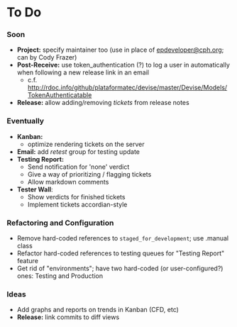 # To Do

### Soon

 - **Project:** specify maintainer too (use in place of epdeveloper@cph.org; can by Cody Frazer)
 - **Post-Receive:** use token_authentication (?) to log a user in automatically when following a new release link in an email
   - c.f. http://rdoc.info/github/plataformatec/devise/master/Devise/Models/TokenAuthenticatable
 - **Release:** allow adding/removing _tickets_ from release notes

### Eventually

 - **Kanban:**
   - optimize rendering tickets on the server
 - **Email:** add _retest_ group for testing update
 - **Testing Report:**
   - Send notification for 'none' verdict
   - Give a way of prioritizing / flagging tickets
   - Allow markdown comments
 - **Tester Wall**:
   - Show verdicts for finished tickets
   - Implement tickets accordian-style

### Refactoring and Configuration

 - Remove hard-coded references to `staged_for_development`; use .manual class
 - Refactor hard-coded references to testing queues for "Testing Report" feature
 - Get rid of "environments"; have two hard-coded (or user-configured?) ones: Testing and Production

### Ideas

 - Add graphs and reports on trends in Kanban (CFD, etc)
 - **Release:** link commits to diff views
